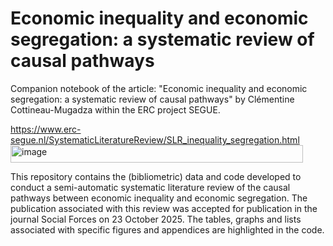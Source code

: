 # Economic inequality and economic segregation: a systematic review of causal pathways

Companion notebook of the article: "Economic inequality and economic segregation: a systematic review of causal pathways" by Clémentine Cottineau-Mugadza within the ERC project SEGUE.

https://www.erc-segue.nl/SystematicLiteratureReview/SLR_inequality_segregation.html <img width="468" height="28" alt="image" src="https://github.com/user-attachments/assets/5f7b92fd-366d-42f9-b5cb-eede78725f4c" />

This repository contains the (bibliometric) data and code developed to conduct a semi-automatic systematic literature review of the causal pathways between economic inequality and economic segregation. The publication associated with this review was accepted for publication in the journal Social Forces on 23 October 2025. The tables, graphs and lists associated with specific figures and appendices are highlighted in the code.

